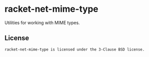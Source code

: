 # racket-net-mime-type

Utilities for working with MIME types.


## License

    racket-net-mime-type is licensed under the 3-Clause BSD license.
